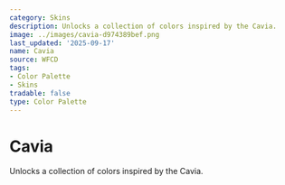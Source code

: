 ```yaml
---
category: Skins
description: Unlocks a collection of colors inspired by the Cavia.
image: ../images/cavia-d974389bef.png
last_updated: '2025-09-17'
name: Cavia
source: WFCD
tags:
- Color Palette
- Skins
tradable: false
type: Color Palette
---
```


# Cavia

Unlocks a collection of colors inspired by the Cavia.


